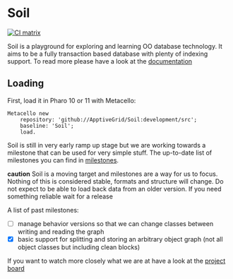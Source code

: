 # Soil

[![CI matrix](https://github.com//ApptiveGrid/Soil/actions/workflows/build.yml/badge.svg)](https://github.com//ApptiveGrid/Soil/actions/workflows/build.yml)

Soil is a playground for exploring and learning OO database technology. It aims to be a fully transaction based database with plenty of indexing support. To read more please have a look at the [documentation](./docs/soil.md)

## Loading

First, load it in Pharo 10 or 11 with Metacello:

```smalltalk
Metacello new 
	repository: 'github://ApptiveGrid/Soil:development/src';
	baseline: 'Soil';
	load.
```

Soil is still in very early ramp up stage but we are working towards a milestone that can be used for very simple stuff. The up-to-date list of milestones you can find in [milestones](https://github.com/ApptiveGrid/Soil/milestones?direction=desc&sort=completeness&state=open).

**caution** Soil is a moving target and milestones are a way for us to focus. Nothing of this is considered stable, formats and structure will change. Do not expect to be able to load back data from an older version. If you need something reliable wait for a release

A list of past milestones: 

- [ ] manage behavior versions so that we can change classes between writing and reading the graph 
- [x] basic support for splitting and storing an arbitrary object graph (not all object classes but including clean blocks)

If you want to watch more closely what we are at have a look at the [project board](https://github.com/orgs/ApptiveGrid/projects/2)

